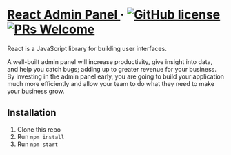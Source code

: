 # [React Admin Panel ](hhttps://github.com/suhailkakar/React-Admin-Panel) &middot; [![GitHub license](https://img.shields.io/badge/license-MIT-blue.svg)](https://github.com/suhailkakar/React-Admin-Panel/blob/main/LICENSE) [![PRs Welcome](https://img.shields.io/badge/PRs-welcome-brightgreen.svg)](https://reactjs.org/docs/how-to-contribute.html#your-first-pull-request)

React is a JavaScript library for building user interfaces.

A well-built admin panel will increase productivity, give insight into data, and help you catch bugs; adding up to greater revenue for your business. By investing in the admin panel early, you are going to build your application much more efficiently and allow your team to do what they need to make your business grow.

## Installation
1. Clone this repo
2. Run `npm install`
3. Run `npm start`

